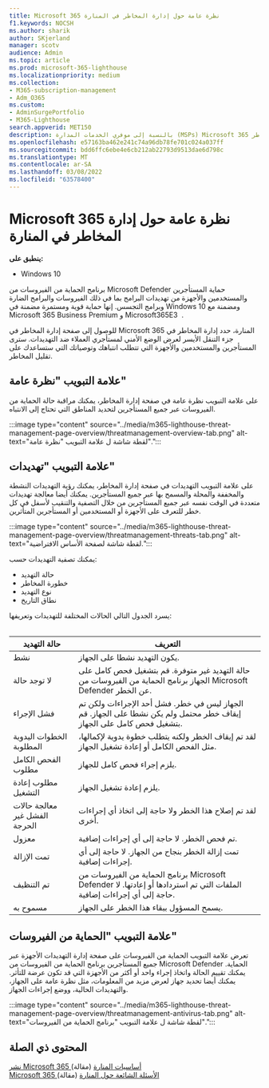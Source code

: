 ```yaml
---
title: Microsoft 365 نظرة عامة حول إدارة المخاطر في المنارة
f1.keywords: NOCSH
ms.author: sharik
author: SKjerland
manager: scotv
audience: Admin
ms.topic: article
ms.prod: microsoft-365-lighthouse
ms.localizationpriority: medium
ms.collection:
- M365-subscription-management
- Adm_O365
ms.custom:
- AdminSurgePortfolio
- M365-Lighthouse
search.appverid: MET150
description: بالنسبة إلى موفري الخدمات المدارة (MSPs) Microsoft 365 المنارة، تعرف على صفحة إدارة المخاطر.
ms.openlocfilehash: e57163ba462e241c74a96db78fe701c024a037ff
ms.sourcegitcommit: bdd6ffc6ebe4e6cb212ab22793d9513dae6d798c
ms.translationtype: MT
ms.contentlocale: ar-SA
ms.lasthandoff: 03/08/2022
ms.locfileid: "63578400"
---
```

# <a name="microsoft-365-lighthouse-threat-management-page-overview"></a>Microsoft 365 نظرة عامة حول إدارة المخاطر في المنارة 

**ينطبق على:**

- Windows 10

برنامج الحماية من الفيروسات من Microsoft Defender حماية المستأجرين والمستخدمين والأجهزة من تهديدات البرامج بما في ذلك الفيروسات والبرامج الضارة وبرامج التجسس. إنها حماية قوية ومستمرة مضمنة في Windows 10 ومضمنة مع Microsoft 365 Business Premium و Microsoft365E3&nbsp;&nbsp;.  
  
للوصول إلى صفحة إدارة المخاطر في Microsoft 365 المنارة، حدد إدارة المخاطر في جزء  التنقل الأيسر لعرض الوضع الأمني لمستأجري العملاء ضد التهديدات. سترى المستأجرين والمستخدمين والأجهزة التي تتطلب انتباهك وتوصياتك التي ستساعدك على تقليل المخاطر.  
  
## <a name="overview-tab"></a>علامة التبويب "نظرة عامة"  
  
على علامة التبويب نظرة عامة في صفحة إدارة المخاطر، يمكنك مراقبة حالة الحماية من الفيروسات عبر جميع المستأجرين لتحديد المناطق التي تحتاج إلى الانتباه.

:::image type="content" source="../media/m365-lighthouse-threat-management-page-overview/threatmanagement-overview-tab.png" alt-text="لقطة شاشة ل علامة التبويب &quot;نظرة عامة&quot;.":::

## <a name="threats-tab"></a>علامة التبويب "تهديدات"

على علامة التبويب التهديدات في صفحة إدارة المخاطر، يمكنك رؤية التهديدات النشطة والمخففة والمحلة والمسمح بها عبر جميع المستأجرين. يمكنك أيضا معالجة تهديدات متعددة في الوقت نفسه عبر جميع المستأجرين من خلال التصفية والتنقيب لأسفل في كل خطر للتعرف على الأجهزة أو المستخدمين أو المستأجرين المتأثرين.

:::image type="content" source="../media/m365-lighthouse-threat-management-page-overview/threatmanagement-threats-tab.png" alt-text="لقطة شاشة لصفحة الأساس الافتراضية.":::
  
يمكنك تصفية التهديدات حسب:

- حالة التهديد
- خطورة المخاطر
- نوع التهديد
- نطاق التاريخ

يسرد الجدول التالي الحالات المختلفة للتهديدات وتعريفها:<br><br>

| حالة التهديد | التعريف |
|--|--|
| نشط | يكون التهديد نشطا على الجهاز. |
| لا توجد حالة | حالة التهديد غير متوفرة. قم بتشغيل فحص كامل على الجهاز برنامج الحماية من الفيروسات من Microsoft Defender عن الخطر. |
| فشل الإجراء | الجهاز ليس في خطر. فشل أحد الإجراءات ولكن تم إيقاف خطر محتمل ولم يكن نشطا على الجهاز. قم بتشغيل فحص كامل على الجهاز. |
| الخطوات اليدوية المطلوبة | لقد تم إيقاف الخطر ولكنه يتطلب خطوة يدوية لإكمالها، مثل الفحص الكامل أو إعادة تشغيل الجهاز. |
| الفحص الكامل مطلوب | يلزم إجراء فحص كامل للجهاز. |
| مطلوب إعادة التشغيل | يلزم إعادة تشغيل الجهاز. |
| معالجة حالات الفشل غير الحرجة | لقد تم إصلاح هذا الخطر ولا حاجة إلى اتخاذ أي إجراءات أخرى. |
| معزول | تم فحص الخطر. لا حاجة إلى أي إجراءات إضافية. |
| تمت الإزالة | تمت إزالة الخطر بنجاح من الجهاز. لا حاجة إلى أي إجراءات إضافية. |
| تم التنظيف | برنامج الحماية من الفيروسات من Microsoft Defender الملفات التي تم استردادها أو إعادتها. لا حاجة إلى أي إجراءات إضافية. |
| مسموح به | يسمح المسؤول ببقاء هذا الخطر على الجهاز. | 

## <a name="antivirus-protection-tab"></a>علامة التبويب "الحماية من الفيروسات"

تعرض علامة التبويب الحماية من الفيروسات على صفحة إدارة التهديدات الأجهزة عبر جميع المستأجرين برنامج الحماية من الفيروسات من Microsoft Defender الحماية. يمكنك تقييم الحالة واتخاذ إجراء واحد أو أكثر من الأجهزة التي قد تكون عرضة للتأثر. يمكنك أيضا تحديد جهاز لعرض مزيد من المعلومات، مثل نظرة عامة على الجهاز، والتهديدات الحالية، ووضع إجراءات الجهاز.

:::image type="content" source="../media/m365-lighthouse-threat-management-page-overview/threatmanagement-antivirus-tab.png" alt-text="لقطة شاشة ل علامة التبويب &quot;برنامج الحماية من الفيروسات&quot;.":::

## <a name="related-content"></a>المحتوى ذي الصلة

[نشر Microsoft 365 أساسيات المنارة](m365-lighthouse-deploy-baselines.md) (مقالة)\
[Microsoft 365 الأسئلة الشائعة حول المنارة](m365-lighthouse-faq.yml) (مقالة)
